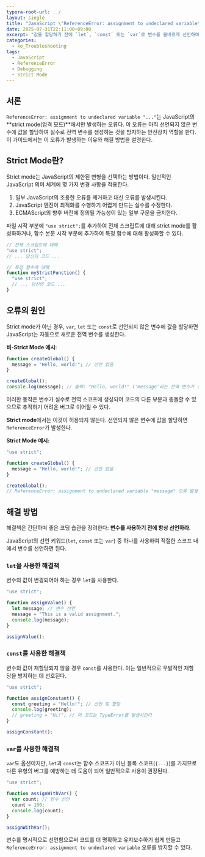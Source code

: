 ```yaml
---
typora-root-url: ../
layout: single
title: "JavaScript \"ReferenceError: assignment to undeclared variable\" 오류 해결 방법"
date: 2025-07-31T22:11:00+09:00
excerpt: "값을 할당하기 전에 `let`, `const` 또는 `var`로 변수를 올바르게 선언하여 JavaScript의 strict mode에서 발생하는 \"ReferenceError: assignment to undeclared variable\" 오류를 해결하세요."
categories:
  - ko_Troubleshooting
tags:
  - JavaScript
  - ReferenceError
  - Debugging
  - Strict Mode
---
```


## 서론

`ReferenceError: assignment to undeclared variable "..."`는 JavaScript의 **strict mode(엄격 모드)**에서만 발생하는 오류다. 이 오류는 아직 선언되지 않은 변수에 값을 할당하여 실수로 전역 변수를 생성하는 것을 방지하는 안전장치 역할을 한다. 이 가이드에서는 이 오류가 발생하는 이유와 해결 방법을 설명한다.

## Strict Mode란?

Strict mode는 JavaScript의 제한된 변형을 선택하는 방법이다. 일반적인 JavaScript 의미 체계에 몇 가지 변경 사항을 적용한다.
1.  일부 JavaScript의 조용한 오류를 제거하고 대신 오류를 발생시킨다.
2.  JavaScript 엔진이 최적화를 수행하기 어렵게 만드는 실수를 수정한다.
3.  ECMAScript의 향후 버전에 정의될 가능성이 있는 일부 구문을 금지한다.

파일 시작 부분에 `"use strict";`를 추가하여 전체 스크립트에 대해 strict mode를 활성화하거나, 함수 본문 시작 부분에 추가하여 특정 함수에 대해 활성화할 수 있다.

```javascript
// 전체 스크립트에 대해
"use strict";
// ... 당신의 코드 ...

// 특정 함수에 대해
function myStrictFunction() {
  "use strict";
  // ... 당신의 코드 ...
}
```

## 오류의 원인

Strict mode가 아닌 경우, `var`, `let` 또는 `const`로 선언되지 않은 변수에 값을 할당하면 JavaScript는 자동으로 새로운 전역 변수를 생성한다.

**비-Strict Mode 예시:**
```javascript
function createGlobal() {
  message = "Hello, world!"; // 선언 없음
}

createGlobal();
console.log(message); // 출력: "Hello, world!" ('message'라는 전역 변수가 생성됨)
```
이러한 동작은 변수가 실수로 전역 스코프에 생성되어 코드의 다른 부분과 충돌할 수 있으므로 추적하기 어려운 버그로 이어질 수 있다.

**Strict mode**에서는 이것이 허용되지 않는다. 선언되지 않은 변수에 값을 할당하면 `ReferenceError`가 발생한다.

**Strict Mode 예시:**
```javascript
"use strict";

function createGlobal() {
  message = "Hello, world!"; // 선언 없음
}

createGlobal(); 
// ReferenceError: assignment to undeclared variable "message" 오류 발생
```

## 해결 방법

해결책은 간단하며 좋은 코딩 습관을 장려한다: **변수를 사용하기 전에 항상 선언하라**.

JavaScript의 선언 키워드(`let`, `const` 또는 `var`) 중 하나를 사용하여 적절한 스코프 내에서 변수를 선언하면 된다.

### `let`을 사용한 해결책

변수의 값이 변경되어야 하는 경우 `let`을 사용한다.

```javascript
"use strict";

function assignValue() {
  let message; // 변수 선언
  message = "This is a valid assignment.";
  console.log(message);
}

assignValue();
```

### `const`를 사용한 해결책

변수의 값이 재할당되지 않을 경우 `const`를 사용한다. 이는 일반적으로 우발적인 재할당을 방지하는 데 선호된다.

```javascript
"use strict";

function assignConstant() {
  const greeting = "Hello!"; // 선언 및 할당
  console.log(greeting);
  // greeting = "Hi!"; // 이 코드는 TypeError를 발생시킨다
}

assignConstant();
```

### `var`를 사용한 해결책

`var`도 옵션이지만, `let`과 `const`는 함수 스코프가 아닌 블록 스코프(`{...}`)를 가지므로 다른 유형의 버그를 예방하는 데 도움이 되어 일반적으로 사용이 권장된다.

```javascript
"use strict";

function assignWithVar() {
  var count; // 변수 선언
  count = 100;
  console.log(count);
}

assignWithVar();
```

변수를 명시적으로 선언함으로써 코드를 더 명확하고 유지보수하기 쉽게 만들고 `ReferenceError: assignment to undeclared variable` 오류를 방지할 수 있다.
